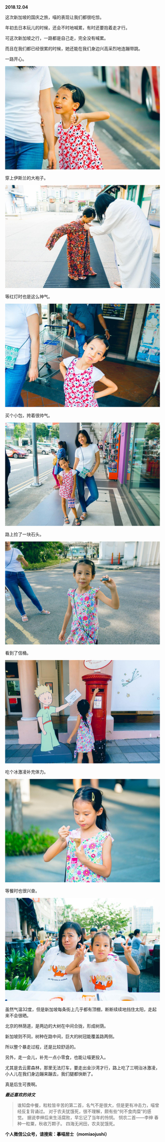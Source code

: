 
          
            
**2018.12.04**

这次新加坡的国庆之旅，喵的表现让我们都很吃惊。

年初去日本玩儿的时候，还会不时地喊累，有时还要抱着走才行。

可这次新加坡之行，一路都是自己走，完全没有喊累。

而且在我们都已经很累的时候，她还能在我们身边兴高采烈地连蹦带跳。

一路开心。




![](img/51001-be2c90c46e5d1e25.jpg)




穿上伊斯兰的大袍子。




![](img/51001-8fc48721956909dc.jpg)




等红灯时也是这么神气。




![](img/51001-71bf182be35da813.jpg)




买个小包，挎着很帅气。




![](img/51001-3cf8a9c9def369be.jpg)




路上捡了一块石头。




![](img/51001-ce9ffab863643096.jpg)




看到了信桶。




![](img/51001-55cf74f273600a07.jpg)




吃个冰激凌补充体力。




![](img/51001-95ebafee23ba4e85.jpg)




等餐时也很兴奋。




![](img/51001-e1c09c81f00185f8.jpg)




虽然气温32度，但是新加坡每条街上几乎都有顶棚，断断续续地挡住太阳，走起来不会很晒。

北京的林荫道，是两边的大树在中间合拢，形成树荫。

新加坡则不同，树种在路中间，巨大的树冠能覆盖路两侧。

所以整个暴走过程，还是比较舒适的。

另外，走一会儿，补充一点小零食，也能让喵更投入。

尤其是去云雾森林，那里无法打车，要走出金沙湾才行，路上吃了三明治冰激凌，小人儿在我们身边蹦来蹦去，我们腿都快断了。

真是后生可畏啊。


***最近喜欢的诗文***
>谁知盘中餐，粒粒皆辛苦的第二首，名气不是很大，但是更有冲击力，喵曾经反复背诵过。
对于农夫犹饿死，很不理解，颇有些“何不食肉糜”的感觉。
据说李绅后来生活腐败，早忘记了当年的怜悯。
悯农二首——李绅
春种一粒粟，秋收万颗子。
四海无闲田，农夫犹饿死。




**个人微信公众号，请搜索：摹喵居士（momiaojushi）**

          
        